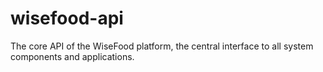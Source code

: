 # wisefood-api
The core API of the WiseFood platform, the central interface to all system components and applications.
